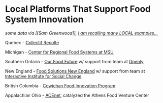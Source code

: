 # Local Platforms That Support Food System Innovation

_some data via [[Sam Greenwood]], [I am recalling many LOCAL examples...](https://chat.collectivesensecommons.org/agora/pl/opz3ekyt5pdsze5tn5415cbxgh)_

Quebec - [Collectif Recolte](https://recolte.ca/home/) 

Michigan - [Center for Regional Food Systems at MSU](https://www.canr.msu.edu/foodsystems/) 

Southern Ontario - [Our Food Future](https://foodfuture.ca/our-food-future) w/ support from team at [Openly](https://changeopenly.com/) 

New England - [Food Solutions New England](https://foodsolutionsne.org/) w/ support from team at [Interactive Institute for Social Change](https://interactioninstitute.org/) 

British Columbia - [Cowichan Food Innovation Program](https://spring.is/programs/growing-community-resilience-with-the-cowichan-food-innovation-program/) 

Appalachian Ohio - [ACEnet](https://localwiki.org/athensoh/Appalachian_Center_for_Economic_Networks_%28ACEnet%29), catalyzed the Athens Food Venture Center